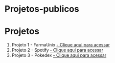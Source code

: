 # Projetos-publicos

<h1>Projetos</h1>

<ol>


  <li>
    Projeto 1 - FarmaUnix <a href="https://cgb102000.github.io/Projetos-publicos/FarmaUnix/src/" target="_blank">- Clique aqui para acessar </a>
  </li>
  <li>
    Projeto 2 - Spotify <a href="https://cgb102000.github.io/Projetos-publicos/Spotify/src/" target="_blank">- Clique aqui para acessar </a>
  </li>
   <li>
    Projeto 3 - Pokedex <a href="https://cgb102000.github.io/Projetos-publicos/Pokedex/" target="_blank">- Clique aqui para acessar </a>
  </li>
  
</ol>




